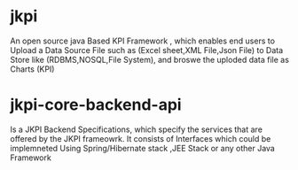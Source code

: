 # jkpi
An open source java Based  KPI  Framework ,  which enables end users to Upload a Data Source File such as (Excel sheet,XML File,Json File) to Data Store like (RDBMS,NOSQL,File System), and broswe the uploded data file as  Charts (KPI)

# jkpi-core-backend-api
Is a  JKPI Backend Specifications, which specify the services that are offered by the JKPI frameowrk. It consists of Interfaces
which could be implemneted Using Spring/Hibernate stack ,JEE Stack or any other Java Framework

